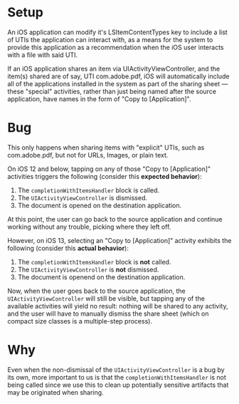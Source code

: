 # Setup

An iOS application can modify it's LSItemContentTypes key to include a list of UTIs the
application can interact with, as a means for the system to provide this application as
a recommendation when the iOS user interacts with a file with said UTI.

If an iOS application shares an item via UIActivityViewController, and the item(s) shared
are of say, UTI com.adobe.pdf, iOS will automatically include all of the applications installed
in the system as part of the sharing sheet — these "special" activities, rather than just being
named after the source application, have names in the form of "Copy to [Application]".


# Bug

This only happens when sharing items with "explicit" UTIs, such as com.adobe.pdf, but not
for URLs, Images, or plain text.

On iOS 12 and below, tapping on any of those "Copy to [Application]" activities triggers the
following (consider this **expected behavior**):

1. The `completionWithItemsHandler` block is called.
2. The `UIActivityViewController` is dismissed.
3. The document is opened on the destination application.

At this point, the user can go back to the source application and continue working without any
trouble, picking where they left off.

However, on iOS 13, selecting an "Copy to [Application]" activity exhibits the following (consider
this **actual behavior**):

1. The `completionWithItemsHandler` block is **not** called.
2. The `UIActivityViewController` is **not** dismissed.
3. The document is openend on the destination application.

Now, when the user goes back to the source application, the `UIActivityViewController` will still
be visible, but tapping any of the available activities will yield no result: nothing will be shared
to any activity, and the user will have to manually dismiss the share sheet (which on compact size
classes is a multiple-step process).


# Why

Even when the non-dismissal of the `UIActivityViewController` is a bug by its own, more important
to us is that the `completionWithItemsHandler` is not being called since we use this to clean up
potentially sensitive artifacts that may be originated when sharing.